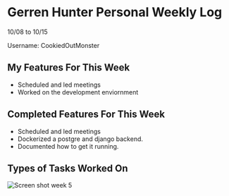 # Gerren Hunter Personal Weekly Log

10/08 to 10/15

Username: CookiedOutMonster

## My Features For This Week

- Scheduled and led meetings 
- Worked on the development enviornment

## Completed Features For This Week

- Scheduled and led meetings 
- Dockerized a postgre and django backend.
- Documented how to get it running. 

## Types of Tasks Worked On

![Screen shot week 5](https://imgtr.ee/images/2023/10/08/dc1f14921b21d00bea1c48de8185dbfa.png)
